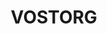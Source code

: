 ---
title: VOSTORG
text: Интернет-магазин одежды и аксессуаров для стильных и современных женщин
image:
  src: "/projects/vostorg.png"
  alt: "VOSTORG"
  width: 1360
  height: 764
  format: "png"
tags: 1С, Веб-дизайн, E-commerce, SEO, Контент
link: https://vostorg-shop.ru
---